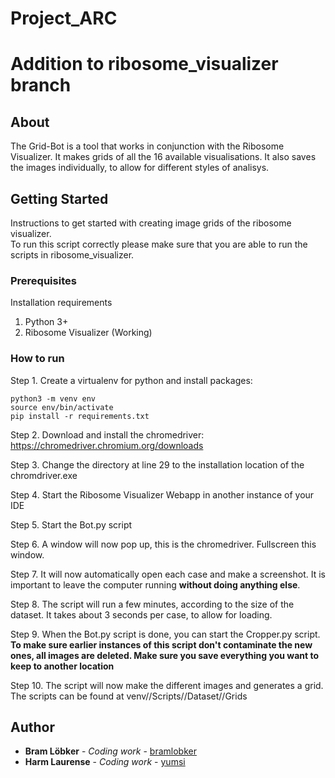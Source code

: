 # Project_ARC

# Addition to ribosome_visualizer branch

## About

The Grid-Bot is a tool that works in conjunction with the Ribosome Visualizer. It makes grids of all the 16 available visualisations.
It also saves the images individually, to allow for different styles of analisys.

## Getting Started

Instructions to get started with creating image grids of the ribosome visualizer. <br>
To run this script correctly please make sure that you are able to run the scripts in ribosome_visualizer. 

### Prerequisites

Installation requirements

1. Python 3+
2. Ribosome Visualizer (Working)

### How to run

Step 1. Create a virtualenv for python and install packages:

```
python3 -m venv env
source env/bin/activate
pip install -r requirements.txt
```

Step 2. Download and install the chromedriver: https://chromedriver.chromium.org/downloads

Step 3. Change the directory at line 29 to the installation location of the chromdriver.exe

Step 4. Start the Ribosome Visualizer Webapp in another instance of your IDE

Step 5. Start the Bot.py script

Step 6. A window will now pop up, this is the chromedriver. Fullscreen this window.

Step 7. It will now automatically open each case and make a screenshot. It is important to leave the computer running **without doing anything else**.

Step 8. The script will run a few minutes, according to the size of the dataset. It takes about 3 seconds per case, to allow for loading.

Step 9. When the Bot.py script is done, you can start the Cropper.py script. <br>
        **To make sure earlier instances of this script don't contaminate the new ones, all images are deleted. Make sure you save everything you want to keep to another location**

Step 10. The script will now make the different images and generates a grid. <br>
         The scripts can be found at venv//Scripts//Dataset//Grids
         
## Author

* **Bram Löbker** - *Coding work* - [bramlobker](https://github.com/bramlobker)
* **Harm Laurense** - *Coding work* - [yumsi](https://github.com/yumsi)
